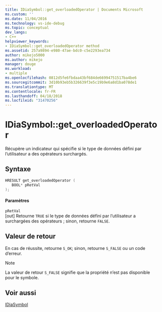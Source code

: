 ```yaml
---
title: IDiaSymbol::get_overloadedOperator | Documents Microsoft
ms.custom: ''
ms.date: 11/04/2016
ms.technology: vs-ide-debug
ms.topic: conceptual
dev_langs:
- C++
helpviewer_keywords:
- IDiaSymbol::get_overloadedOperator method
ms.assetid: 257a9894-e980-47ae-bdc0-c5e2293ea734
author: mikejo5000
ms.author: mikejo
manager: douge
ms.workload:
- multiple
ms.openlocfilehash: 0812d5fe6fbdaa43bf684de66994751517ba4be6
ms.sourcegitcommit: 3d10b93eb5b326639f3e5c19b9e6a8d1ba078de1
ms.translationtype: MT
ms.contentlocale: fr-FR
ms.lasthandoff: 04/18/2018
ms.locfileid: "31470256"
---
```

# <a name="idiasymbolgetoverloadedoperator"></a>IDiaSymbol::get_overloadedOperator
Récupère un indicateur qui spécifie si le type de données défini par l’utilisateur a des opérateurs surchargés.  
  
## <a name="syntax"></a>Syntaxe  
  
```C++  
HRESULT get_overloadedOperator (   
   BOOL* pRetVal  
);  
```  
  
#### <a name="parameters"></a>Paramètres  
 `pRetVal`  
 [out] Retourne `TRUE` si le type de données défini par l’utilisateur a surchargées des opérateurs ; sinon, retourne `FALSE`.  
  
## <a name="return-value"></a>Valeur de retour  
 En cas de réussite, retourne `S_OK`; sinon, retourne `S_FALSE` ou un code d’erreur.  
  
> [!NOTE]
>  La valeur de retour `S_FALSE` signifie que la propriété n’est pas disponible pour le symbole.  
  
## <a name="see-also"></a>Voir aussi  
 [IDiaSymbol](../../debugger/debug-interface-access/idiasymbol.md)